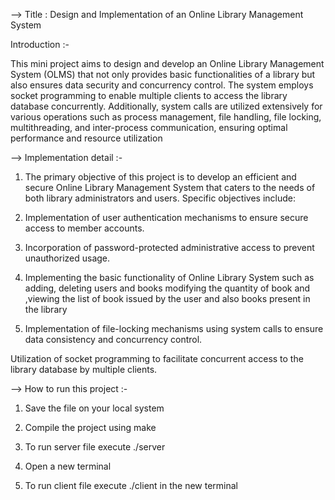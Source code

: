 --> Title : Design and Implementation of an Online Library Management System

Introduction :-

This mini project aims to design and develop an Online Library Management System (OLMS) that not only provides basic functionalities of a library but also ensures data security and concurrency control. The system employs socket programming to enable multiple clients to access the library database concurrently. Additionally, system calls are utilized extensively for various operations such as process management, file handling, file locking, multithreading, and inter-process communication, ensuring optimal performance and resource utilization

--> Implementation detail :-

1) The primary objective of this project is to develop an efficient and secure Online Library Management System that caters to the needs of both library administrators and users. Specific objectives include:

2) Implementation of user authentication mechanisms to ensure secure access to member accounts.

3) Incorporation of password-protected administrative access to prevent unauthorized usage.

4) Implementing the basic functionality of Online Library System such as adding, deleting users and books modifying the quantity of book and ,viewing the list of book issued by the user and also books present in the library

5) Implementation of file-locking mechanisms using system calls to ensure data consistency and concurrency control.

Utilization of socket programming to facilitate concurrent access to the library database by multiple clients.

--> How to run this project :-

1) Save the file on your local system 

2) Compile the project using make

3) To run server file execute ./server

4) Open a new terminal 

5) To run client file execute ./client in the new terminal
